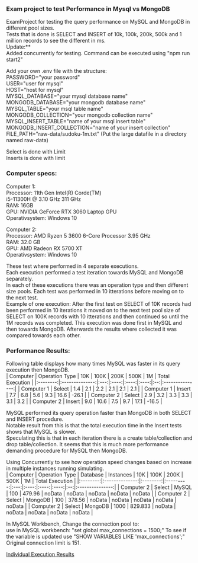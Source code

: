 ### Exam project to test Performance in Mysql vs MongoDB

ExamProject for testing the query performance on MySQL and MongoDB in different pool sizes. <br>
Tests that is done is SELECT and INSERT of 10k, 100k, 200k, 500k and 1 million records to see the different in ms. <br>
Update:** <br>
Added concurrently for testing. Command can be executed using "npm run start2" <br>

Add your own .env file with the structure: <br>
PASSWORD="your password" <br>
USER="user for mysql" <br>
HOST="host for mysql" <br>
MYSQL_DATABASE="your mysql database name" <br>
MONGODB_DATABASE="your mongodb database name" <br>
MYSQL_TABLE="your msql table name" <br>
MONGODB_COLLECTION="your mongodb collection name" <br>
MYSQL_INSERT_TABLE="name of your msql insert table" <br>
MONGODB_INSERT_COLLECTION="name of your insert collection"
FILE_PATH="raw-data/sudoku-1m.txt" (Put the large datafile in a directory named raw-data) <br>

Select is done with Limit <br>
Inserts is done with limit <br>


### Computer specs: <br>
Computer 1: <br>
Processor: 11th Gen Intel(R) Corde(TM) <br>
i5-11300H @ 3.10 GHz 311 GHz <br>
RAM: 16GB <br>
GPU: NVIDIA GeForce RTX 3060 Laptop GPU <br>
Operativsystem: Windows 10 <br>

Computer 2: <br>
Processor: AMD Ryzen 5 3600 6-Core Processor 3.95 GHz <br>
RAM: 32.0 GB <br>
GPU: AMD Radeon RX 5700 XT <br>
Operativsystem: Windows 10 <br>


These test where performed in 4 separate executions. <br>
Each execution performed a test iteration towards MySQL and MongoDB separately. <br>
In each of these executions there was an operation type and then different size pools. Each test was performed in 10 itterations before moving on to the next test.  <br>
Example of one execution: After the first test on SELECT of 10K records had been performed in 10 iterations it moved on to the next test pool size of SELECT on 100K records with 10 itterations and then continued so until the 1M records was completed. This execution was done first in MySQL and then towards MongoDB. Afterwards the results where collected it was compared towards each other. <br>

### Performance Results: <br>
Following table displays how many times MySQL was faster in its query execution then MongoDB.<br>
| Computer | Operation Type | 10K | 100K | 200K | 500K | 1M | Total Execution |
|:--------:|:--------------:|:---:|:----:|:----:|:----:|:--:|:---------------:|
| Computer 1 | Select | 1.4 | 2.1 | 2.2 | 2.1 | 2.1 | 2.1 |
| Computer 1 | Insert | 7.7 | 6.8 | 5.6 | 9.3 | 16.6 | -26.1  |
| Computer 2 | Select | 2.9 | 3.2 | 3.3 | 3.3 | 3.1 | 3.2 |
| Computer 2 | Insert | 9.0 | 10.6 | 7.5 | 9.7 | 17.1 | -16.5  |



MySQL performed its query operation faster than MongoDB in both SELECT and INSERT procedure. <br>
Notable result from this is that the total execution time in the Insert tests shows that MySQL is slower.<br>
Speculating this is that in each iteration there is a create table/collection and drop table/collection. It seems that this is much more performance demanding procedure for MySQL then MongoDB.

Using Concurrently to see how operation speed changes based on increase in multiple instances running simulating. <br>
| Computer | Operation Type | Database | Instances | 10K | 100K | 200K | 500K | 1M | Total Execution |
|:--------:|:--------------:|:--------:|:---------:|:---:|:----:|:----:|:----:|:--:|:---------------:|
| Computer 2 | Select | MySQL | 100 | 479.96 | noData | noData | noData | noData | noData |
| Computer 2 | Select | MongoDB | 100 | 378.56 | noData | noData | noData | noData | noData |
| Computer 2 | Select | MongoDB | 1000 | 829.833 | noData | noData | noData | noData | noData |


In MySQL Workbench, Change the connection pool to: <br>
use in MySQL workbench: "set global max_connections = 1500;"
To see if the variable is updated use "SHOW VARIABLES LIKE 'max_connections';"
Original connection limit is 151.

[Individual Execution Results](queryTests.md)